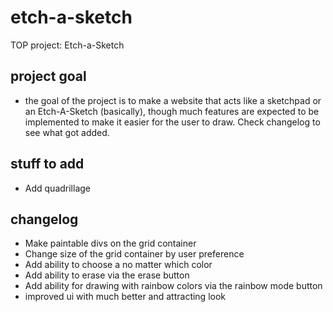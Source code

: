 # etch-a-sketch
TOP project: Etch-a-Sketch

## project goal
- the goal of the project is to make a website that acts like a sketchpad or an Etch-A-Sketch (basically), though much features are expected to be implemented to make it easier for the user to draw. Check changelog to see what got added.

## stuff to add
- Add quadrillage

## changelog
- Make paintable divs on the grid container
- Change size of the grid container by user preference
- Add ability to choose a no matter which color
- Add ability to erase via the erase button
- Add ability for drawing with rainbow colors via the rainbow mode button
- improved ui with much better and attracting look